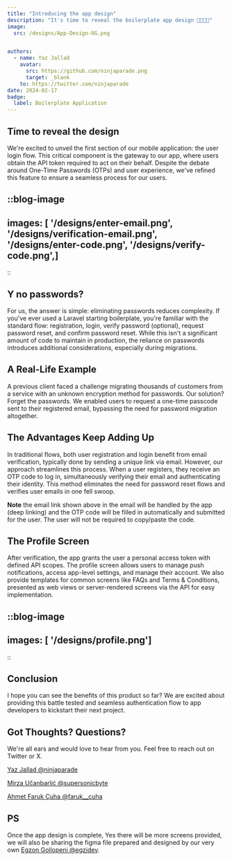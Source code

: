 ```yaml
---
title: "Introducing the app design"
description: "It's time to reveal the boilerplate app design 🎨🧑‍🎨📱"
image:
  src: /designs/App-Design-OG.png


authors:
  - name: Yaz Jallad
    avatar:
      src: https://github.com/ninjaparade.png
      target: _blank
    to: https://twitter.com/ninjaparade
date: 2024-02-17
badge:
  label: Boilerplate Application
---
```


## Time to reveal the design

We're excited to unveil the first section of our mobile application: the user login flow. This critical component is the gateway to our app, where users obtain the API token required to act on their behalf. Despite the debate around One-Time Passwords (OTPs) and user experience, we've refined this feature to ensure a seamless process for our users.

::blog-image
---
images: [ '/designs/enter-email.png', '/designs/verification-email.png', '/designs/enter-code.png', '/designs/verify-code.png',]
---
::

## Y no passwords?

For us, the answer is simple: eliminating passwords reduces complexity. If you've ever used a Laravel starting boilerplate, you're familiar with the standard flow: registration, login, verify password (optional), request password reset, and confirm password reset. While this isn't a significant amount of code to maintain in production, the reliance on passwords introduces additional considerations, especially during migrations.

## A Real-Life Example

A previous client faced a challenge migrating thousands of customers from a service with an unknown encryption method for passwords. Our solution? Forget the passwords. We enabled users to request a one-time passcode sent to their registered email, bypassing the need for password migration altogether.

## The Advantages Keep Adding Up

In traditional flows, both user registration and login benefit from email verification, typically done by sending a unique link via email. However, our approach streamlines this process. When a user registers, they receive an OTP code to log in, simultaneously verifying their email and authenticating their identity. This method eliminates the need for password reset flows and verifies user emails in one fell swoop.

**Note** the email link shown above in the email will be handled by the app (deep linking) and the OTP code will be filled in automatically and submitted for the user. The user will not be required to copy/paste the code.

## The Profile Screen

After verification, the app grants the user a personal access token with defined API scopes. The profile screen allows users to manage push notifications, access app-level settings, and manage their account. We also provide templates for common screens like FAQs and Terms & Conditions, presented as web views or server-rendered screens via the API for easy implementation.

::blog-image
---
images: [ '/designs/profile.png']
---
::


## Conclusion

I hope you can see the benefits of this product so far? We are excited about providing this battle tested and seamless authentication flow 
to app developers to kickstart their next project. 

## Got Thoughts? Questions?

We're all ears and would love to hear from you. Feel free to reach out on Twitter or X.

[Yaz Jallad @ninjaparade](https://twitter.com/ninjaparade)

[Mirza Učanbarlić @supersonicbyte](https://twitter.com/supersonicbyte)

[Ahmet Faruk Çuha @faruk__cuha](https://twitter.com/faruk__cuha) 

## PS

Once the app design is complete, Yes there will be more screens provided, we will also be sharing the figma file prepared and designed by our very own [Egzon Gollopeni @egzidev](https://twitter.com/egzidev).

